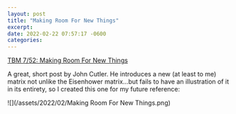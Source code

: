 ```yaml
---
layout: post
title: "Making Room For New Things"
excerpt: 
date: 2022-02-22 07:57:17 -0600
categories: 
---
```


[TBM 7/52: Making Room For New Things](https://cutlefish.substack.com/p/tbm-752-making-room-for-new-things)

A great, short post by John Cutler. He introduces a new (at least to me) matrix not unlike the Eisenhower matrix...but fails to have an illustration of it in its entirety, so I created this one for my future reference:

![](/assets/2022/02/Making Room For New Things.png)

